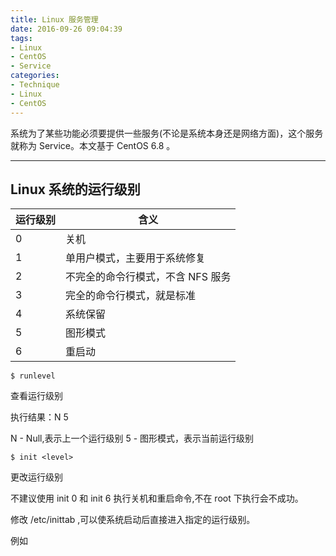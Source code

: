 ```yaml
---
title: Linux 服务管理
date: 2016-09-26 09:04:39
tags:
- Linux
- CentOS
- Service
categories:
- Technique
- Linux
- CentOS
---
```

系统为了某些功能必须要提供一些服务(不论是系统本身还是网络方面)，这个服务就称为 Service。本文基于 CentOS 6.8 。

<!--more-->

---

## Linux 系统的运行级别

运行级别 | 含义
--- | ---
0 | 关机
1 | 单用户模式，主要用于系统修复
2 | 不完全的命令行模式，不含 NFS 服务
3 | 完全的命令行模式，就是标准
4 | 系统保留
5 | 图形模式
6 | 重启动

```
$ runlevel
```
查看运行级别

执行结果：N 5

N - Null,表示上一个运行级别
5 - 图形模式，表示当前运行级别

```
$ init <level>
```

更改运行级别

不建议使用 init 0 和 init 6 执行关机和重启命令,不在 root 下执行会不成功。

修改 /etc/inittab ,可以使系统启动后直接进入指定的运行级别。

例如

